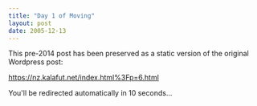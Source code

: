 ```yaml
---
title: "Day 1 of Moving"
layout: post
date: 2005-12-13
---
```


This pre-2014 post has been preserved as a static version of the original Wordpress post:

https://nz.kalafut.net/index.html%3Fp=6.html

You'll be redirected automatically in 10 seconds...

<head>
  <meta http-equiv="refresh" content="10;url=https://nz.kalafut.net/index.html%3Fp=6.html">
</head>

